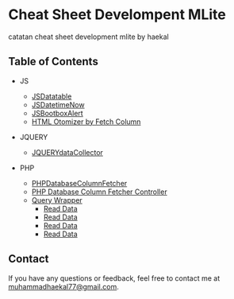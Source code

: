 # Cheat Sheet Develompent MLite

catatan cheat sheet development mlite by haekal

## Table of Contents
- JS<br>
  - [JSDatatable](https://github.com/hcalldee/mycheatsheet/blob/main/jsCS.md#jsdatatable)
  - [JSDatetimeNow](https://github.com/hcalldee/mycheatsheet/blob/main/jsCS.md#datetimenow)
  - [JSBootboxAlert](https://github.com/hcalldee/mycheatsheet/blob/main/jsCS.md#bootbox)
  - [HTML Otomizer by Fetch Column](https://github.com/hcalldee/mycheatsheet/blob/main/jsCS.md#buat_html_otomatis_dari_fetch_db)
  
- JQUERY<br>
  - [JQUERYdataCollector](https://github.com/hcalldee/mycheatsheet/blob/main/jqCS.md)
- PHP <br>
  - [PHPDatabaseColumnFetcher](https://github.com/hcalldee/mycheatsheet/blob/main/PHPCS.md#database_column_fetch)
  - [PHP Database Column Fetcher Controller](https://github.com/hcalldee/mycheatsheet/blob/main/PHPCS.md#controller_fetch_column_db)
  - [Query Wrapper](https://github.com/hcalldee/mycheatsheet/blob/main/PHPCS.md#query_wraper_crud)
    - [Read Data](https://github.com/hcalldee/mycheatsheet/blob/main/PHPCS.md#create_data)
    - [Read Data](https://github.com/hcalldee/mycheatsheet/blob/main/PHPCS.md#read_data)
    - [Read Data](https://github.com/hcalldee/mycheatsheet/blob/main/PHPCS.md#edit_data)
    - [Read Data](https://github.com/hcalldee/mycheatsheet/blob/main/PHPCS.md#delete_data)
  

## Contact

If you have any questions or feedback, feel free to contact me at [muhammadhaekal77@gmail.com](mailto:muhammadhaekal77@gmail.com).



